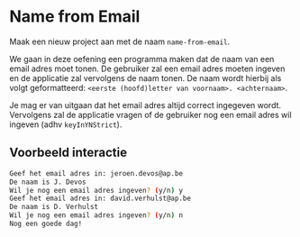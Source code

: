 # Name from Email

Maak een nieuw project aan met de naam `name-from-email`.

We gaan in deze oefening een programma maken dat de naam van een email adres moet tonen. De gebruiker zal een email adres moeten ingeven en de applicatie zal vervolgens de naam tonen. De naam wordt hierbij als volgt geformatteerd: `<eerste (hoofd)letter van voornaam>. <achternaam>`.

Je mag er van uitgaan dat het email adres altijd correct ingegeven wordt. Vervolgens zal de applicatie vragen of de gebruiker nog een email adres wil ingeven (adhv `keyInYNStrict`).

## Voorbeeld interactie

```bash
Geef het email adres in: jeroen.devos@ap.be
De naam is J. Devos
Wil je nog een email adres ingeven? (y/n) y
Geef het email adres in: david.verhulst@ap.be
De naam is D. Verhulst
Wil je nog een email adres ingeven? (y/n) n
Nog een goede dag!
```

